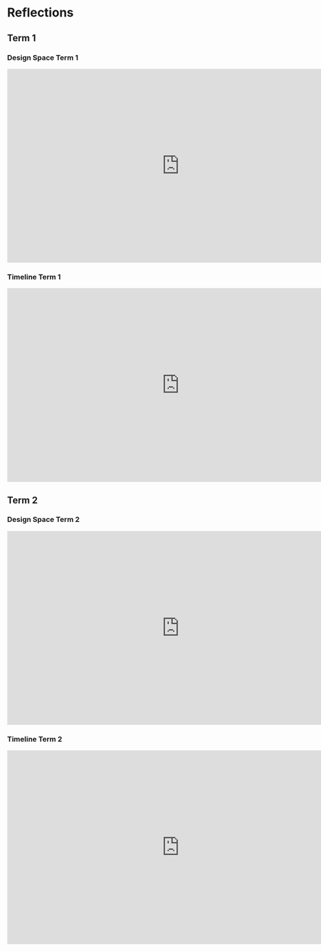 # Reflections

## Term 1

### Design Space Term 1

<iframe style="border: 1px solid rgba(0, 0, 0, 0.1);" width="800" height="450" src="https://www.figma.com/embed?embed_host=share&url=https%3A%2F%2Fwww.figma.com%2Fproto%2FydnWnqLCmNtZZNdQcYsNQw%2FProject-Timeline-MDEF%3Fkind%3D%26node-id%3D302%253A5750%26starting-point-node-id%3D302%253A5750%26scaling%3Dscale-down-width" allowfullscreen></iframe>

### Timeline Term 1

<iframe style="border: 1px solid rgba(0, 0, 0, 0.1);" width="800" height="450" src="https://www.figma.com/embed?embed_host=share&url=https%3A%2F%2Fwww.figma.com%2Fproto%2FydnWnqLCmNtZZNdQcYsNQw%2FProject-Timeline-MDEF%3Fnode-id%3D304%253A6144%26scaling%3Dcontain%26page-id%3D302%253A5747%26starting-point-node-id%3D304%253A6144" allowfullscreen></iframe>

## Term 2

### Design Space Term 2

<iframe style="border: 1px solid rgba(0, 0, 0, 0.1);" width="800" height="450" src="https://www.figma.com/embed?embed_host=share&url=https%3A%2F%2Fwww.figma.com%2Fproto%2FydnWnqLCmNtZZNdQcYsNQw%2FProject-Timeline-MDEF%3Fnode-id%3D899%253A5904%26scaling%3Dmin-zoom%26page-id%3D302%253A5747%26starting-point-node-id%3D899%253A5904%26show-proto-sidebar%3D1" allowfullscreen></iframe>

### Timeline Term 2

<iframe style="border: 1px solid rgba(0, 0, 0, 0.1);" width="800" height="450" src="https://www.figma.com/embed?embed_host=share&url=https%3A%2F%2Fwww.figma.com%2Fproto%2FydnWnqLCmNtZZNdQcYsNQw%2FProject-Timeline-MDEF%3Fnode-id%3D899%253A6209%26scaling%3Dmin-zoom%26page-id%3D302%253A5747%26starting-point-node-id%3D899%253A6209%26show-proto-sidebar%3D1" allowfullscreen></iframe>
